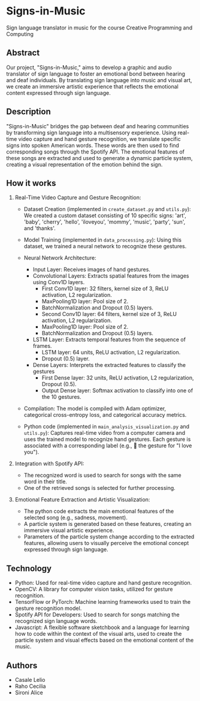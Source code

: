 # Signs-in-Music
Sign language translator in music for the course Creative Programming and Computing

## Abstract
Our project, "Signs-in-Music," aims to develop a graphic and audio translator of sign language to foster an emotional bond between hearing and deaf individuals. By translating sign language into music and visual art, we create an immersive artistic experience that reflects the emotional content expressed through sign language.

## Description
"Signs-in-Music" bridges the gap between deaf and hearing communities by transforming sign language into a multisensory experience. Using real-time video capture and hand gesture recognition, we translate specific signs into spoken American words. These words are then used to find corresponding songs through the Spotify API. The emotional features of these songs are extracted and used to generate a dynamic particle system, creating a visual representation of the emotion behind the sign.

## How it works
1. Real-Time Video Capture and Gesture Recognition:
   * Dataset Creation (implemented in `create_dataset.py` and `utils.py`): We created a custom dataset consisting of 10 specific signs: 'art', 'baby', 'cherry', 'hello', 'iloveyou', 'mommy', 'music', 'party', 'sun', and 'thanks'.
   * Model Training (implemented in `data_processing.py`): Using this dataset, we trained a neural network to recognize these gestures.
   * Neural Network Architecture:
     - Input Layer: Receives images of hand gestures.
     - Convolutional Layers: Extracts spatial features from the images using Conv1D layers.
       - First Conv1D layer: 32 filters, kernel size of 3, ReLU activation, L2 regularization.
       - MaxPooling1D layer: Pool size of 2.
       - BatchNormalization and Dropout (0.5) layers.
       - Second Conv1D layer: 64 filters, kernel size of 3, ReLU activation, L2 regularization.
       - MaxPooling1D layer: Pool size of 2.
       - BatchNormalization and Dropout (0.5) layers.
     - LSTM Layer: Extracts temporal features from the sequence of frames.
       - LSTM layer: 64 units, ReLU activation, L2 regularization.
       - Dropout (0.5) layer.
     - Dense Layers: Interprets the extracted features to classify the gestures
        - First Dense layer: 32 units, ReLU activation, L2 regularization, Dropout (0.5).
        - Output Dense layer: Softmax activation to classify into one of the 10 gestures.
   * Compilation: The model is compiled with Adam optimizer, categorical cross-entropy loss, and categorical accuracy metrics.

   * Python code (implemented in `main_analysis_visualization.py` and `utils.py`): Captures real-time video from a computer camera and uses the trained model to recognize hand gestures. Each gesture is associated with a corresponding label (e.g., 🤟 the gesture for "I love you").

3. Integration with Spotify API:
   * The recognized word is used to search for songs with the same word in their title.
   * One of the retrieved songs is selected for further processing.
4. Emotional Feature Extraction and Artistic Visualization:
   * The python code extracts the main emotional features of the selected song (e.g., sadness,
     movement).
   * A particle system is generated based on these features, creating an immersive visual artistic
     experience.
   * Parameters of the particle system change according to the extracted features, allowing users to
     visually perceive the emotional concept expressed through sign language.

## Technology
* Python: Used for real-time video capture and hand gesture recognition.
* OpenCV: A library for computer vision tasks, utilized for gesture recognition.
* TensorFlow or PyTorch: Machine learning frameworks used to train the gesture recognition model.
* Spotify API for Developers: Used to search for songs matching the recognized sign language words.
* Javascript: A flexible software sketchbook and a language for learning how to code within the context of the visual arts, used to create the particle system and visual effects based on the emotional content of the music.

## Authors
* Casale Lelio
* Raho Cecilia
* Sironi Alice
